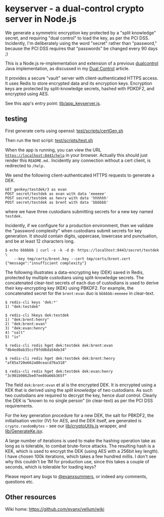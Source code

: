 # keyserver - a dual-control crypto server in Node.js

We generate a symmetric encryption key protected by a "split knowledge" secret, and requiring "dual control" to load the key, as per the PCI DSS. Incidently, I'm deliberately using the word "secret" rather than "password," because the PCI DSS requires that "passwords" be changed every 90 days ;)

This is a Node.js re-implementation and extension of a previous <a href="https://github.com/evanx/dualcontrol">dualcontrol</a> Java implementation, as discussed in 
my <a href="https://github.com/evanx/vellum/wiki/DualControl">Dual Control</a> article.

It provides a secure "vault" server with client-authenticated HTTPS access. It uses Redis to store encrypted data and its encryption keys. Encryption keys are protected by split-knowledge secrets, hashed with PDKDF2, and encrypted using AES.

See this app's entry point: <a href="https://github.com/evanx/keyserver/blob/master/lib/app_keyserver.js">lib/app_keyserver.js</a>.

## testing 

First generate certs using openssl: [test/scripts/certGen.sh](https://github.com/evanx/keyserver/blob/master/test/scripts/certGen.sh)

Then run the test script: [test/scripts/test.sh](https://github.com/evanx/keyserver/blob/master/test/scripts/test.sh)

When the app is running, you can view the URL <a href="https://localhost:8443/help">`https://localhost:8443/help`</a> in your browser. Actually this should just render this `README.md.` Incidently any connection without a cert client, is redirected to `/help.`


We send the following client-authenticated HTTPS requests to generate a DEK.

```shell
GET genkey/testdek/3 as evan
POST secret/testdek as evan with data 'eeeeee'
POST secret/testdek as henry with data 'hhhhhh'
POST secret/testdek as brent with data 'bbbbbb'
```

where we have three custodians submitting secrets for a new key named `testdek.`

Incidently, if we configure for a production environment, then we validate the "password complexity" when custodians submit secrets for key generation. It should contain digits, uppercase, lowercase and punctuation, and be at least 12 characters long.

```shell
$ echo bbbbbb | curl -s -k -d @- https://localhost:8443/secret/testdek \
    --key tmp/certs/brent.key --cert tmp/certs/brent.cert
{"message":"insufficient complexity"}
```

The following illustrates a data-encrypting key (DEK) saved in Redis, protected by multiple custodians using split-knowledge secrets. The concatenated clear-text secrets of each duo of custodians is used to derive their key-encrypting key (KEK) using PBKDF2. For example, the concatenated secret for the `brent:evan` duo is `bbbbbb:eeeeee` in clear-text. 

```shell
$ redis-cli keys 'dek:*'
1) "dek:testdek"

$ redis-cli hkeys dek:testdek
1) "dek:brent:henry"
2) "dek:brent:evan"
3) "dek:evan:henry"
4) "salt"
5) "iv"

$ redis-cli redis hget dek:testdek dek:brent:evan
"8b4ed0ab35ccf9fdd6da54de34"

$ redis-cli redis hget dek:testdek dek:brent:henry
"af85a720e662a80ceacd76a318"

$ redis-cli redis hget dek:testdek dek:evan:henry
"3c901b9862be07ee80a66b365f"
```

The field `dek:brent:evan` et al is the encrypted DEK. It is encrypted using a KEK that is derived using the <i>split knowledge</i> of two custodians. As such two custodians are required to decrypt the key, hence <i>dual control.</i> Clearly the DEK is "known to no single person" (in clear-text) as per the PCI DSS requirements. 

For the key generation procedure for a new DEK, the salt for PBKDF2, the initialisation vector (IV) for AES, and the DEK itself, are generated is `crypto.randomBytes` - see 
our [lib/cryptoUtils.js](https://github.com/evanx/keyserver/blob/master/lib/cryptoUtils.js) wrapper, and [lib/GenerateKe.jsy](https://github.com/evanx/keyserver/blob/master/lib/GenerateKey.js).

A large number of iterations is used to make the hashing operation take as long as is tolerable, to combat brute-force attacks. The resulting hash is a KEK, which is used to encrypt the DEK (using AES with a 256bit key length). I have chosen 100k iterations, which takes a few hundred millis. I don't see why this couldn't be 1M for production use, since this takes a couple of seconds, which is tolerable for loading keys? 

Please report any bugs to <a href="https://twitter.com/evanxsummers">@evanxsummers</a>, or indeed any comments, questions etc.


## Other resources

Wiki home: https://github.com/evanx/vellum/wiki



